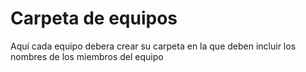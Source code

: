 # Carpeta de equipos

Aquí cada equipo debera crear su carpeta en la que deben incluir los nombres de los miembros del equipo